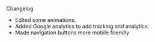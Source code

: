 Changelog
- Edited some animations.
- Added Google analytics to add tracking and analytics.
- Made navigation buttons more mobile friendly